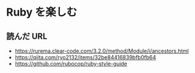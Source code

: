 # Ruby を楽しむ

## 読んだ URL

- https://rurema.clear-code.com/3.2.0/method/Module/i/ancestors.html
- https://qiita.com/ryo2132/items/32be84416839bfb0fb64
- https://github.com/rubocop/ruby-style-guide
